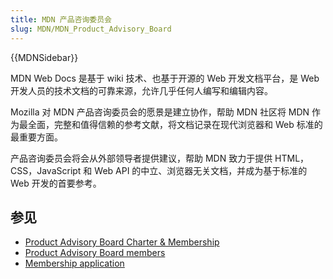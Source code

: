 ```yaml
---
title: MDN 产品咨询委员会
slug: MDN/MDN_Product_Advisory_Board
---
```

{{MDNSidebar}}

MDN Web Docs 是基于 wiki 技术、也基于开源的 Web 开发文档平台，是 Web 开发人员的技术文档的可靠来源，允许几乎任何人编写和编辑内容。

Mozilla 对 MDN 产品咨询委员会的愿景是建立协作，帮助 MDN 社区将 MDN 作为最全面，完整和值得信赖的参考文献，将文档记录在现代浏览器和 Web 标准的最重要方面。

产品咨询委员会将会从外部领导者提供建议，帮助 MDN 致力于提供 HTML，CSS，JavaScript 和 Web API 的中立、浏览器无关文档，并成为基于标准的 Web 开发的首要参考。

## 参见

- [Product Advisory Board Charter & Membership](/zh-CN/docs/MDN/MDN_Product_Advisory_Board/Membership)
- [Product Advisory Board members](/en-US/docs/MDN/MDN_Product_Advisory_Board/Members)
- [Membership application](https://www.dropbox.com/s/noj6vddhumhe9o0/MDN%20Product%20Advisory%20Board%20Interest%20Form.pdf?dl=0)
